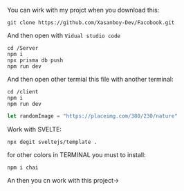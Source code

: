 You can wirk with my projct when you download this:
``` shell
git clone https://github.com/Xasanboy-Dev/Facobook.git
```
And then open with ```Vidual studio code```
```shell
cd /Server
npm i
npx prisma db push
npm run dev
```
And then open other termial this file with another terminal:
```
cd /client
npm i
npm run dev
```
```ts
let randomImage = "https://placeimg.com/380/230/nature"
```


Work with SVELTE:
```shell
npx degit sveltejs/template .
```

for other colors in TERMINAL you must to install:
```shell
npm i chai
```
An then you cn work with this project→
